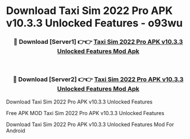 # Download Taxi Sim 2022 Pro APK v10.3.3 Unlocked Features - o93wu



<div align="center">
<h3>🔴 Download [Server1] 👉👉 <a href="https://momento.my/?title=Taxi_Sim_2022_Pro_APK_v10.3.3_Unlocked_Features">Taxi Sim 2022 Pro APK v10.3.3 Unlocked Features Mod Apk</a></h3><br>

<h3>🔴 Download [Server2] 👉👉 <a href="https://momento.my/?title=Taxi_Sim_2022_Pro_APK_v10.3.3_Unlocked_Features">Taxi Sim 2022 Pro APK v10.3.3 Unlocked Features Mod Apk</a></h3>
</div>



Download Taxi Sim 2022 Pro APK v10.3.3 Unlocked Features 

Free APK MOD Taxi Sim 2022 Pro APK v10.3.3 Unlocked Features 

Download Taxi Sim 2022 Pro APK v10.3.3 Unlocked Features Mod For Android

